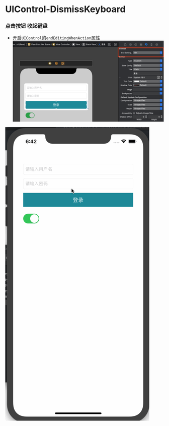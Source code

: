 # UIControl-DismissKeyboard

### 点击按钮 收起键盘

* 开启`UIControl`的`endEditingWhenAction`属性
![设置](./resource/pic-01@2x.png)

![效果](./resource/dismiss.gif)
